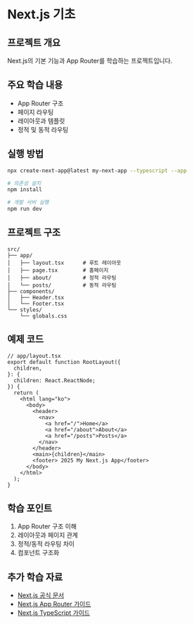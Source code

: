 # Next.js 기초

## 프로젝트 개요

Next.js의 기본 기능과 App Router를 학습하는 프로젝트입니다.

## 주요 학습 내용

- App Router 구조
- 페이지 라우팅
- 레이아웃과 템플릿
- 정적 및 동적 라우팅

## 실행 방법

```bash
npx create-next-app@latest my-next-app --typescript --app

# 의존성 설치
npm install

# 개발 서버 실행
npm run dev
```

## 프로젝트 구조

```
src/
├── app/
│   ├── layout.tsx      # 루트 레이아웃
│   ├── page.tsx        # 홈페이지
│   ├── about/          # 정적 라우팅
│   └── posts/          # 동적 라우팅
├── components/
│   ├── Header.tsx
│   └── Footer.tsx
└── styles/
    └── globals.css
```

## 예제 코드

```tsx
// app/layout.tsx
export default function RootLayout({
  children,
}: {
  children: React.ReactNode;
}) {
  return (
    <html lang="ko">
      <body>
        <header>
          <nav>
            <a href="/">Home</a>
            <a href="/about">About</a>
            <a href="/posts">Posts</a>
          </nav>
        </header>
        <main>{children}</main>
        <footer> 2025 My Next.js App</footer>
      </body>
    </html>
  );
}
```

## 학습 포인트

1. App Router 구조 이해
2. 레이아웃과 페이지 관계
3. 정적/동적 라우팅 차이
4. 컴포넌트 구조화

## 추가 학습 자료

- [Next.js 공식 문서](https://nextjs.org/docs)
- [Next.js App Router 가이드](https://nextjs.org/docs/app/building-your-application/routing)
- [Next.js TypeScript 가이드](https://nextjs.org/docs/basic-features/typescript)
